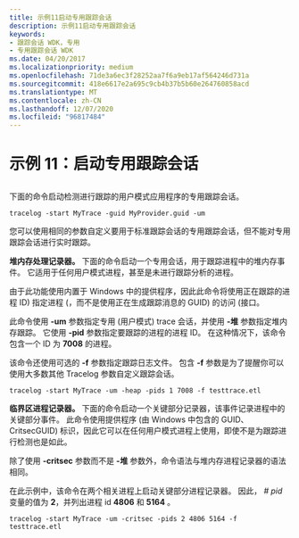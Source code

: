 ```yaml
---
title: 示例11启动专用跟踪会话
description: 示例11启动专用跟踪会话
keywords:
- 跟踪会话 WDK，专用
- 专用跟踪会话 WDK
ms.date: 04/20/2017
ms.localizationpriority: medium
ms.openlocfilehash: 71de3a6ec3f28252aa7f6a9eb17af564246d731a
ms.sourcegitcommit: 418e6617e2a695c9cb4b37b5b60e264760858acd
ms.translationtype: MT
ms.contentlocale: zh-CN
ms.lasthandoff: 12/07/2020
ms.locfileid: "96817484"
---
```

# <a name="example-11-starting-a-private-trace-session"></a>示例 11：启动专用跟踪会话


## <span id="ddk_starting_a_private_trace_session_tools"></span><span id="DDK_STARTING_A_PRIVATE_TRACE_SESSION_TOOLS"></span>


下面的命令启动检测进行跟踪的用户模式应用程序的专用跟踪会话。

```
tracelog -start MyTrace -guid MyProvider.guid -um
```

您可以使用相同的参数自定义要用于标准跟踪会话的专用跟踪会话，但不能对专用跟踪会话进行实时跟踪。

**堆内存处理记录器。** 下面的命令启动一个专用会话，用于跟踪进程中的堆内存事件。 它适用于任何用户模式进程，甚至是未进行跟踪分析的进程。

由于此功能使用内置于 Windows 中的提供程序，因此此命令将使用正在跟踪的进程 ID) 指定进程 (，而不是使用正在生成跟踪消息的 GUID) 的访问 (接口。

此命令使用 **-um** 参数指定专用 (用户模式) trace 会话，并使用 **-堆** 参数指定堆内存跟踪。 它使用 **-pid** 参数指定要跟踪的进程的进程 ID。 在这种情况下，该命令包含一个 ID 为 **7008** 的进程。

该命令还使用可选的 **-f** 参数指定跟踪日志文件。 包含 **-f** 参数是为了提醒你可以使用大多数其他 Tracelog 参数自定义跟踪会话。

```
tracelog -start MyTrace -um -heap -pids 1 7008 -f testtrace.etl
```

**临界区进程记录器。** 下面的命令启动一个关键部分记录器，该事件记录进程中的关键部分事件。 此命令使用提供程序 (由 Windows 中包含的 GUID、CritsecGUID) 标识，因此它可以在任何用户模式进程上使用，即使不是为跟踪进行检测也是如此。

除了使用 **-critsec** 参数而不是 **-堆** 参数外，命令语法与堆内存进程记录器的语法相同。

在此示例中，该命令在两个相关进程上启动关键部分进程记录器。 因此， *\# pid* 变量的值为 **2**，并列出进程 id **4806** 和 **5164** 。

```
tracelog -start MyTrace -um -critsec -pids 2 4806 5164 -f testtrace.etl
```

 

 





